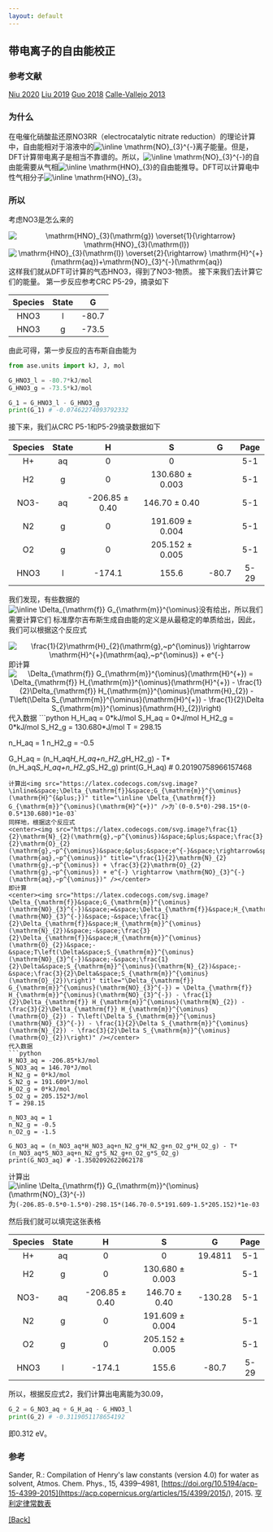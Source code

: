 ```yaml
---
layout: default
---
```


## 带电离子的自由能校正

### 参考文献
[Niu 2020](<https://doi.org/10.1002/adfm.202008533>)
[Liu 2019](<https://doi.org/10.1021/acscatal.9b02179>)
[Guo 2018](<https://doi.org/10.1021/acscatal.7b01371>)
[Calle-Vallejo 2013](<https://doi.org/10.1039/C2CP44620K>)

### 为什么
在电催化硝酸盐还原NO3RR（electrocatalytic nitrate reduction）的理论计算中，自由能相对于溶液中的<img src="https://latex.codecogs.com/svg.image?\inline&space;\mathrm{NO}_{3}^{-}" title="\inline \mathrm{NO}_{3}^{-}" />离子能量。但是，DFT计算带电离子是相当不靠谱的。所以，<img src="https://latex.codecogs.com/svg.image?\inline&space;\mathrm{NO}_{3}^{-}" title="\inline \mathrm{NO}_{3}^{-}" />的自由能需要从气相<img src="https://latex.codecogs.com/svg.image?\inline&space;\mathrm{HNO}_{3}" title="\inline \mathrm{HNO}_{3}" />的自由能推导。DFT可以计算电中性气相分子<img src="https://latex.codecogs.com/svg.image?\inline&space;\mathrm{HNO}_{3}" title="\inline \mathrm{HNO}_{3}" />。

### 所以
考虑NO3是怎么来的
<center><img src="https://latex.codecogs.com/svg.image?\mathrm{HNO}_{3}(\mathrm{g})&space;\overset{1}{\rightarrow}&space;\mathrm{HNO}_{3}(\mathrm{l})&space;" title="\mathrm{HNO}_{3}(\mathrm{g}) \overset{1}{\rightarrow} \mathrm{HNO}_{3}(\mathrm{l}) " /></center>
<center><img src="https://latex.codecogs.com/svg.image?\mathrm{HNO}_{3}(\mathrm{l})&space;\overset{2}{\rightarrow}&space;\mathrm{H}^{&plus;}(\mathrm{aq})&plus;\mathrm{NO}_{3}^{-}(\mathrm{aq})" title="\mathrm{HNO}_{3}(\mathrm{l}) \overset{2}{\rightarrow} \mathrm{H}^{+}(\mathrm{aq})+\mathrm{NO}_{3}^{-}(\mathrm{aq})" /></center>
这样我们就从DFT可计算的气态HNO3，得到了NO3-物质。
接下来我们去计算它们的能量。
第一步反应参考CRC P5-29，摘录如下

| Species | State |   G   |
|:-------:|:-----:|:-----:|
|   HNO3  |   l   | -80.7 |
|   HNO3  |   g   | -73.5 |

由此可得，第一步反应的吉布斯自由能为
```python
from ase.units import kJ, J, mol

G_HNO3_l = -80.7*kJ/mol
G_HNO3_g = -73.5*kJ/mol

G_1 = G_HNO3_l - G_HNO3_g
print(G_1) # -0.07462274093792332
```

接下来，我们从CRC P5-1和P5-29摘录数据如下

| Species | State |        H       |        S        |   G   | Page |
|:-------:|:-----:|:--------------:|:---------------:|:-----:|:----:|
|    H+   |   aq  |        0       |        0        |       |  5-1 |
|    H2   |   g   |        0       | 130.680 ± 0.003 |       |  5-1 |
|   NO3-  |   aq  | -206.85 ± 0.40 |  146.70 ± 0.40  |       |  5-1 |
|    N2   |   g   |        0       | 191.609 ± 0.004 |       |  5-1 |
|    O2   |   g   |        0       | 205.152 ± 0.005 |       |  5-1 |
|   HNO3  |   l   |     -174.1     |      155.6      | -80.7 | 5-29 |

我们发现，有些数据的<img src="https://latex.codecogs.com/svg.image?\inline&space;\Delta_{\mathrm{f}}&space;G_{\mathrm{m}}^{\ominus}" title="\inline \Delta_{\mathrm{f}} G_{\mathrm{m}}^{\ominus}" />没有给出，所以我们需要计算它们
标准摩尔吉布斯生成自由能的定义是从最稳定的单质给出，因此，我们可以根据这个反应式
<center><img src="https://latex.codecogs.com/svg.image?\frac{1}{2}\mathrm{H}_{2}(\mathrm{g},~p^{\ominus})&space;\rightarrow&space;\mathrm{H}^{&plus;}(\mathrm{aq},~p^{\ominus})&space;&plus;&space;e^{-}" title="\frac{1}{2}\mathrm{H}_{2}(\mathrm{g},~p^{\ominus}) \rightarrow \mathrm{H}^{+}(\mathrm{aq},~p^{\ominus}) + e^{-}" /></center>
即计算
<center><img src="https://latex.codecogs.com/svg.image?\Delta_{\mathrm{f}}&space;G_{\mathrm{m}}^{\ominus}(\mathrm{H}^{&plus;})&space;=&space;\Delta_{\mathrm{f}}&space;H_{\mathrm{m}}^{\ominus}(\mathrm{H}^{&plus;})&space;-&space;\frac{1}{2}\Delta_{\mathrm{f}}&space;H_{\mathrm{m}}^{\ominus}(\mathrm{H}_{2})&space;-&space;T\left(\Delta&space;S_{\mathrm{m}}^{\ominus}(\mathrm{H}^{&plus;})&space;-&space;\frac{1}{2}\Delta&space;S_{\mathrm{m}}^{\ominus}(\mathrm{H}_{2})\right)" title="\Delta_{\mathrm{f}} G_{\mathrm{m}}^{\ominus}(\mathrm{H}^{+}) = \Delta_{\mathrm{f}} H_{\mathrm{m}}^{\ominus}(\mathrm{H}^{+}) - \frac{1}{2}\Delta_{\mathrm{f}} H_{\mathrm{m}}^{\ominus}(\mathrm{H}_{2}) - T\left(\Delta S_{\mathrm{m}}^{\ominus}(\mathrm{H}^{+}) - \frac{1}{2}\Delta S_{\mathrm{m}}^{\ominus}(\mathrm{H}_{2})\right)" /></center>
代入数据
```python
H_H_aq = 0*kJ/mol
S_H_aq = 0*J/mol
H_H2_g = 0*kJ/mol
S_H2_g = 130.680*J/mol
T = 298.15

n_H_aq = 1
n_H2_g = -0.5

G_H_aq = (n_H_aq*H_H_aq+n_H2_g*H_H2_g) - T*(n_H_aq*S_H_aq+n_H2_g*S_H2_g)
print(G_H_aq) # 0.20190758966157468
```
计算出<img src="https://latex.codecogs.com/svg.image?\inline&space;\Delta_{\mathrm{f}}&space;G_{\mathrm{m}}^{\ominus}(\mathrm{H}^{&plus;})" title="\inline \Delta_{\mathrm{f}} G_{\mathrm{m}}^{\ominus}(\mathrm{H}^{+})" />为`(0-0.5*0)-298.15*(0-0.5*130.680)*1e-03`
同样地，根据这个反应式
<center><img src="https://latex.codecogs.com/svg.image?\frac{1}{2}\mathrm{N}_{2}(\mathrm{g},~p^{\ominus})&space;&plus;&space;\frac{3}{2}\mathrm{O}_{2}(\mathrm{g},~p^{\ominus})&space;&plus;&space;e^{-}&space;\rightarrow&space;\mathrm{NO}_{3}^{-}(\mathrm{aq},~p^{\ominus})" title="\frac{1}{2}\mathrm{N}_{2}(\mathrm{g},~p^{\ominus}) + \frac{3}{2}\mathrm{O}_{2}(\mathrm{g},~p^{\ominus}) + e^{-} \rightarrow \mathrm{NO}_{3}^{-}(\mathrm{aq},~p^{\ominus})" /></center>
即计算
<center><img src="https://latex.codecogs.com/svg.image?\Delta_{\mathrm{f}}&space;G_{\mathrm{m}}^{\ominus}(\mathrm{NO}_{3}^{-})&space;=&space;\Delta_{\mathrm{f}}&space;H_{\mathrm{m}}^{\ominus}(\mathrm{NO}_{3}^{-})&space;-&space;\frac{1}{2}\Delta_{\mathrm{f}}&space;H_{\mathrm{m}}^{\ominus}(\mathrm{N}_{2})&space;-&space;\frac{3}{2}\Delta_{\mathrm{f}}&space;H_{\mathrm{m}}^{\ominus}(\mathrm{O}_{2})&space;-&space;T\left(\Delta&space;S_{\mathrm{m}}^{\ominus}(\mathrm{NO}_{3}^{-})&space;-&space;\frac{1}{2}\Delta&space;S_{\mathrm{m}}^{\ominus}(\mathrm{N}_{2})&space;-&space;\frac{3}{2}\Delta&space;S_{\mathrm{m}}^{\ominus}(\mathrm{O}_{2})\right)" title="\Delta_{\mathrm{f}} G_{\mathrm{m}}^{\ominus}(\mathrm{NO}_{3}^{-}) = \Delta_{\mathrm{f}} H_{\mathrm{m}}^{\ominus}(\mathrm{NO}_{3}^{-}) - \frac{1}{2}\Delta_{\mathrm{f}} H_{\mathrm{m}}^{\ominus}(\mathrm{N}_{2}) - \frac{3}{2}\Delta_{\mathrm{f}} H_{\mathrm{m}}^{\ominus}(\mathrm{O}_{2}) - T\left(\Delta S_{\mathrm{m}}^{\ominus}(\mathrm{NO}_{3}^{-}) - \frac{1}{2}\Delta S_{\mathrm{m}}^{\ominus}(\mathrm{N}_{2}) - \frac{3}{2}\Delta S_{\mathrm{m}}^{\ominus}(\mathrm{O}_{2})\right)" /></center>
代入数据
```python
H_NO3_aq = -206.85*kJ/mol
S_NO3_aq = 146.70*J/mol
H_N2_g = 0*kJ/mol
S_N2_g = 191.609*J/mol
H_O2_g = 0*kJ/mol
S_O2_g = 205.152*J/mol
T = 298.15

n_NO3_aq = 1
n_N2_g = -0.5
n_O2_g = -1.5

G_NO3_aq = (n_NO3_aq*H_NO3_aq+n_N2_g*H_N2_g+n_O2_g*H_O2_g) - T*(n_NO3_aq*S_NO3_aq+n_N2_g*S_N2_g+n_O2_g*S_O2_g)
print(G_NO3_aq) # -1.3502092622062178
```
计算出<img src="https://latex.codecogs.com/svg.image?\inline&space;\Delta_{\mathrm{f}}&space;G_{\mathrm{m}}^{\ominus}(\mathrm{NO}_{3}^{-})" title="\inline \Delta_{\mathrm{f}} G_{\mathrm{m}}^{\ominus}(\mathrm{NO}_{3}^{-})" />为`(-206.85-0.5*0-1.5*0)-298.15*(146.70-0.5*191.609-1.5*205.152)*1e-03`

然后我们就可以填完这张表格

| Species | State |        H       |        S        |    G    | Page |
|:-------:|:-----:|:--------------:|:---------------:|:-------:|:----:|
|    H+   |   aq  |        0       |        0        | 19.4811 |  5-1 |
|    H2   |   g   |        0       | 130.680 ± 0.003 |         |  5-1 |
|   NO3-  |   aq  | -206.85 ± 0.40 |  146.70 ± 0.40  | -130.28 |  5-1 |
|    N2   |   g   |        0       | 191.609 ± 0.004 |         |  5-1 |
|    O2   |   g   |        0       | 205.152 ± 0.005 |         |  5-1 |
|   HNO3  |   l   |     -174.1     |      155.6      |  -80.7  | 5-29 |

所以，根据反应式2，我们计算出电离能为30.09，
```python
G_2 = G_NO3_aq + G_H_aq - G_HNO3_l
print(G_2) # -0.3119051178654192
```
即0.312 eV。

### 参考
Sander, R.: Compilation of Henry's law constants (version 4.0) for water as solvent, Atmos. Chem. Phys., 15, 4399–4981, [https://doi.org/10.5194/acp-15-4399-2015](<https://acp.copernicus.org/articles/15/4399/2015/>), 2015.
[亨利定律常数表](<https://max.book118.com/html/2017/0528/109971917.shtm>)

[[Back]](../)
